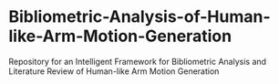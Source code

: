 # Bibliometric-Analysis-of-Human-like-Arm-Motion-Generation
Repository for an Intelligent Framework for Bibliometric Analysis and Literature Review of Human-like Arm Motion Generation
